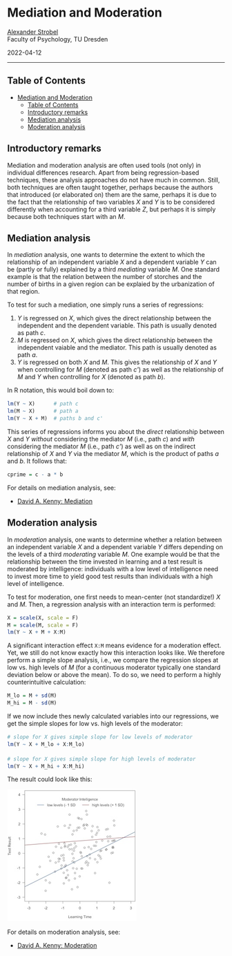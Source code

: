 # Mediation and Moderation

[Alexander Strobel](alexander.strobel@tu-dresden.de)<br>
Faculty of Psychology, TU Dresden

2022-04-12

---

## Table of Contents

- [Mediation and Moderation](#mediation-and-moderation)
  - [Table of Contents](#table-of-contents)
  - [Introductory remarks](#introductory-remarks)
  - [Mediation analysis](#mediation-analysis)
  - [Moderation analysis](#moderation-analysis)

## Introductory remarks

Mediation and moderation analysis are often used tools (not only) in individual differences research.
Apart from being regression-based techniques, these analysis approaches do not have much in common.
Still, both techniques are often taught together, perhaps because the authors that introduced (or elaborated on) them are the same, perhaps it is due to the fact that the relationship of two variables *X* and *Y* is to be considered differently when accounting for a third variable *Z*, but perhaps it is simply because both techniques start with an *M*.

## Mediation analysis

In *mediation* analysis, one wants to determine the extent to which the relationship of an independent variable *X* and a dependent variable *Y* can be (partly or fully) explained by a third *mediating* variable *M*.
One standard example is that the relation between the number of storches and the number of births in a given region can be explaied by the urbanization of that region.

To test for such a mediation, one simply runs a series of regressions:

1) *Y* is regressed on *X*, which gives the direct relationship between the independent and the dependent variable. This path is usually denoted as path *c*.
2) *M* is regressed on *X*, which gives the direct relationship between the independent vaiable and the mediator. This path is usually denoted as path *a*.
3) *Y* is regressed on both *X* and *M*. This gives the relationship of *X* and *Y* when controlling for *M* (denoted as path *c'*) as well as the relationship of *M* and *Y* when controlling for *X* (denoted as path *b*).

In R notation, this would boil down to:

```R
lm(Y ~ X)      # path c
lm(M ~ X)      # path a
lm(Y ~ X + M)  # paths b and c' 
```

This series of regressions informs you about the *direct* relationship between *X* and *Y* *without* considering the mediator *M* (i.e., path *c*) and *with* considering the mediator *M* (i.e., path *c'*) as well as on the indirect relationship of *X* and *Y* via the mediator *M*, which is the product of paths *a* and *b*. It follows that:

```R
cprime = c - a * b
```

For details on mediation analysis, see:

- [David A. Kenny: Mediation](https://davidakenny.net/cm/mediation.htm)

## Moderation analysis

In *moderation* analysis, one wants to determine whether a relation between an independent variable *X* and a dependent variable *Y* differs depending on the levels of a third *moderating* variable *M*.
One example would be that the relationship between the time invested in learning and a test result is moderated by intelligence: individuals with a low level of intelligence need to invest more time to yield good test results than individuals with a high level of intelligence.

To test for moderation, one first needs to mean-center (not standardize!) *X* and *M*. Then, a regression analysis with an interaction term is performed:

```R
X = scale(X, scale = F)
M = scale(M, scale = F)
lm(Y ~ X + M + X:M)
```

A significant interaction effect `X:M` means evidence for a moderation effect.
Yet, we still do not know exactly how this interaction looks like.
We therefore perform a simple slope analysis, i.e., we compare the regression slopes at low vs. high levels of *M* (for a continuous moderator typically one standard deviation below or above the mean). To do so, we need to perform a highly counterintuitive calculation:

```R
M_lo = M + sd(M)
M_hi = M - sd(M)
```

If we now include thes newly calculated variables into our regressions, we get the simple slopes for low vs. high levels of the moderator:

```R
# slope for X gives simple slope for low levels of moderator
lm(Y ~ X + M_lo + X:M_lo) 

# slope for X gives simple slope for high levels of moderator
lm(Y ~ X + M_hi + X:M_hi) 
```

The result could look like this:

![Example of a significant moderation effect](Resources/moderation.jpg)

For details on moderation analysis, see:

- [David A. Kenny: Moderation](https://davidakenny.net/cm/moderation.htm)

